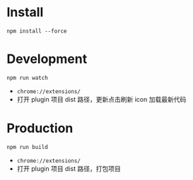 # Install
```
npm install --force   
```

# Development
```
npm run watch
```

* `chrome://extensions/`
* 打开 plugin 项目 dist 路径，更新点击刷新 icon 加载最新代码

# Production

```
npm run build
```

* `chrome://extensions/`
* 打开 plugin 项目 dist 路径，打包项目

